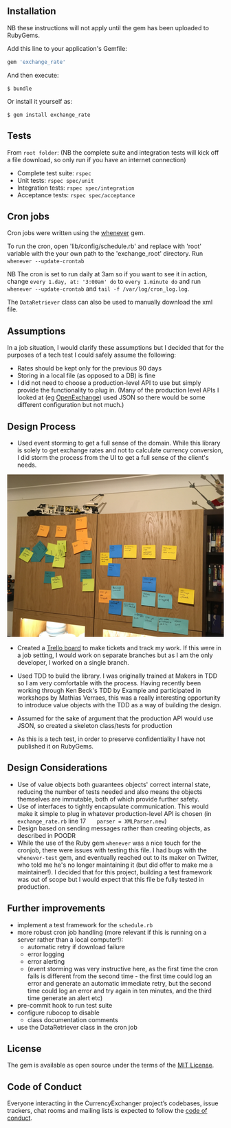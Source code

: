 
## Installation
NB these instructions will not apply until the gem has been uploaded to RubyGems.

Add this line to your application's Gemfile:

```ruby
gem 'exchange_rate'
```

And then execute:

    $ bundle

Or install it yourself as:

    $ gem install exchange_rate

## Tests
From `root folder`: 
(NB the complete suite and integration tests will kick off a file download, so only run if you have an internet connection)
- Complete test suite: `rspec` 
- Unit tests: `rspec spec/unit`
- Integration tests: `rspec spec/integration` 
- Acceptance tests: `rspec spec/acceptance`


## Cron jobs
Cron jobs were written using the [whenever](https://github.com/javan/whenever) gem.

To run the cron, open 'lib/config/schedule.rb' and replace with 'root' variable with the your own path to the 'exchange_root' directory.
Run `whenever --update-crontab`

NB The cron is set to run daily at 3am so if you want to see it in action, change `every 1.day, at: '3:00am' do`
to `every 1.minute do` and run `whenever --update-crontab` and `tail -f /var/log/cron_log.log`.


The `DataRetriever` class can also be used to manually download the xml file.

## Assumptions
In a job situation, I would clarify these assumptions but I decided that for the purposes of a tech test I could safely assume the following:
- Rates should be kept only for the previous 90 days
- Storing in a local file (as opposed to a DB) is fine
- I did not need to choose a production-level API to use but simply provide the functionality to plug in. 
(Many of the production
level APIs I looked at (eg [OpenExchange](https://openexchangerates.org)) used JSON so there would be some different configuration but not much.)


## Design Process
- Used event storming to get a full sense of the domain. While this library is solely to 
get exchange rates and not to calculate currency conversion, I did storm the process from the UI
to get a full sense of the client's needs.

![alt text](./documentation/images/event_storm.jpg "Event Storm")


- Created a [Trello board](https://trello.com/b/6MhqTW2p/fx-library-kanban) to make tickets and track my work. If this were in a job setting, I would work on separate branches but
as I am the only developer, I worked on a single branch. 

- Used TDD to build the library. I was originally trained at Makers in TDD so I am very comfortable with the process. Having recently been working through Ken Beck's TDD by Example and participated in workshops by Mathias Verraes,
this was a really interesting opportunity to introduce value objects with the TDD as a way of building the design.

- Assumed for the sake of argument that the production API would use JSON, so created a skeleton class/tests for production

- As this is a tech test, in order to preserve confidentiality I have not published it on RubyGems.

## Design Considerations
- Use of value objects both guarantees objects' correct internal state, reducing the number of tests needed 
and also means the objects themselves are immutable, both of which provide further safety.
- Use of interfaces to tightly encapsulate communication. This would make it simple to plug in whatever production-level API is chosen (in `exchange_rate.rb` line 17 `    parser = XMLParser.new
`)
- Design based on sending messages rather than creating objects, as described in POODR
- While the use of the Ruby gem `whenever` was a nice touch for the cronjob, there were issues with testing this file. I had bugs with the `whenever-test` gem, and eventually reached out to its
maker on Twitter, who told me he's no longer maintaining it (but did offer to make me a maintainer!). I decided that for this project, building
a test framework was out of scope but I would expect that this file be fully tested in production.

## Further improvements
- implement a test framework for the `schedule.rb`
- more robust cron job handling (more relevant if this is running on a server rather than a local computer!):
    * automatic retry if download failure
    * error logging
    * error alerting
    * (event storming was very instructive here, as the first time the cron fails is different from the second time - the first time
    could log an error and generate an automatic immediate retry, but the second time could log an error and try again in ten minutes,
    and the third time generate an alert etc)
- pre-commit hook to run test suite
- configure rubocop to disable
    * class documentation comments  
- use the DataRetriever class in the cron job


## License

The gem is available as open source under the terms of the [MIT License](https://opensource.org/licenses/MIT).

## Code of Conduct

Everyone interacting in the CurrencyExchanger project’s codebases, issue trackers, chat rooms and mailing lists is expected to follow the [code of conduct](https://communitycodeofconduct.com/).
